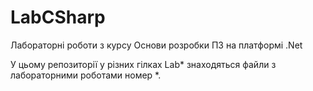 # LabCSharp
Лабораторні роботи з курсу Основи розробки ПЗ на платформі .Net

У цьому репозиторії у різних гілках Lab* знаходяться файли з лабораторними роботами номер *.
